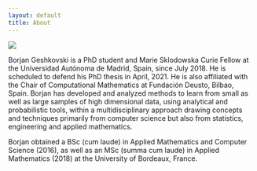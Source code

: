 ```yaml
---
layout: default
title: About
---
```


<img class="profile-picture" src="{{site.baseurl}}/{{site.profile-picture}}">

Borjan Geshkovski is a PhD student and Marie Sklodowska Curie Fellow at the Universidad Autónoma de Madrid, Spain, since July 2018. He is scheduled to defend his PhD thesis in April, 2021. He is also affiliated with the Chair of Computational Mathematics at Fundación Deusto, Bilbao, Spain. Borjan has developed and analyzed methods to learn from small as well as large samples of high dimensional data, using analytical and probabilistic tools, within a multidisciplinary approach drawing concepts and techniques primarily from computer science but also from statistics, engineering and applied mathematics.

Borjan obtained a BSc (cum laude) in Applied Mathematics and Computer Science (2016), as well as an MSc (summa cum laude) in Applied Mathematics (2018) at the University of Bordeaux, France.







